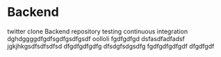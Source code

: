 # Backend
twitter clone Backend repository
testing continuous integration
dghdggggdfgdfsgdfgsdfgsdf
oolloli
fgdfgdfgd
dsfasdfadfadsf
jgkjhkgsdfsdfsdfsd
dfgdfgdfgdfg
dfsdgfsdgsdfg
fgdfgdfgdfgdf
dfgdfgdf
